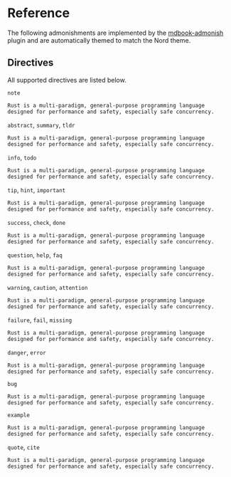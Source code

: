 # Reference

The following admonishments are implemented by the
[mdbook-admonish](https://github.com/tommilligan/mdbook-admonish) plugin and are
automatically themed to match the Nord theme.

## Directives

All supported directives are listed below.

`note`

```admonish note
Rust is a multi-paradigm, general-purpose programming language designed for performance and safety, especially safe concurrency.
```

`abstract`, `summary`, `tldr`

```admonish abstract
Rust is a multi-paradigm, general-purpose programming language designed for performance and safety, especially safe concurrency.
```

`info`, `todo`

```admonish info
Rust is a multi-paradigm, general-purpose programming language designed for performance and safety, especially safe concurrency.
```

`tip`, `hint`, `important`

```admonish tip
Rust is a multi-paradigm, general-purpose programming language designed for performance and safety, especially safe concurrency.
```

`success`, `check`, `done`

```admonish success
Rust is a multi-paradigm, general-purpose programming language designed for performance and safety, especially safe concurrency.
```

`question`, `help`, `faq`

```admonish question
Rust is a multi-paradigm, general-purpose programming language designed for performance and safety, especially safe concurrency.
```

`warning`, `caution`, `attention`

```admonish warning
Rust is a multi-paradigm, general-purpose programming language designed for performance and safety, especially safe concurrency.
```

`failure`, `fail`, `missing`

```admonish failure
Rust is a multi-paradigm, general-purpose programming language designed for performance and safety, especially safe concurrency.
```

`danger`, `error`

```admonish danger
Rust is a multi-paradigm, general-purpose programming language designed for performance and safety, especially safe concurrency.
```

`bug`

```admonish bug
Rust is a multi-paradigm, general-purpose programming language designed for performance and safety, especially safe concurrency.
```

`example`

```admonish example
Rust is a multi-paradigm, general-purpose programming language designed for performance and safety, especially safe concurrency.
```

`quote`, `cite`

```admonish quote
Rust is a multi-paradigm, general-purpose programming language designed for performance and safety, especially safe concurrency.
```
